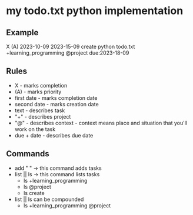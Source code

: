 # my todo.txt python implementation 

## Example
X (A) 2023-10-09 2023-15-09 create python todo.txt +learning_programming @project due:2023-18-09

## Rules
- X - marks completion
- (A) - marks priority
- first date - marks completion date
- second date - marks creation date
- text - describes task
- "+" - describes project
- "@" - describes context - context means place and situation that you'll work on the task
- due + date - describes due date


## Commands
- add " " -> this command adds tasks
- list || ls -> this command lists tasks
	- ls +learning_programming
	- ls @project
	- ls create
- list || ls can be compounded
	- ls +learning_programming @project

